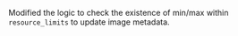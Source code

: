Modified the logic to check the existence of min/max within `resource_limits` to update image metadata.
